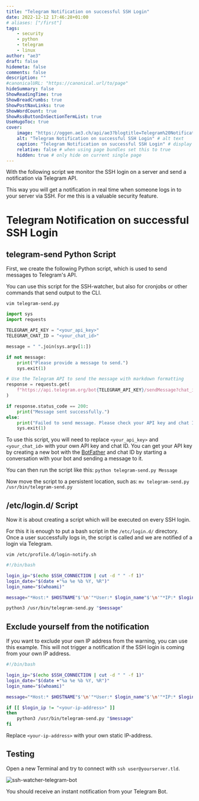 ```yaml
---
title: "Telegram Notification on successful SSH Login"
date: 2022-12-12 17:46:28+01:00
# aliases: ["/first"]
tags:
    - security
    - python
    - telegram
    - linux
author: "ae3"
draft: false
hidemeta: false
comments: false
description: ""
#canonicalURL: "https://canonical.url/to/page"
hideSummary: false
ShowReadingTime: true
ShowBreadCrumbs: true
ShowPostNavLinks: true
ShowWordCount: true
ShowRssButtonInSectionTermList: true
UseHugoToc: true
cover:
    image: "https://oggen.ae3.ch/api/ae3?blogtitle=Telegram%20Notification%20on%20successful%20SSH%20Login" # image path/url
    alt: "Telegram Notification on successful SSH Login" # alt text
    caption: "Telegram Notification on successful SSH Login" # display caption under cover
    relative: false # when using page bundles set this to true
    hidden: true # only hide on current single page
---
```

With the following script we monitor the SSH login on a server and send a notification via Telegram API. 

This way you will get a notification in real time when someone logs in to your server via SSH. For me this is a valuable security feature. 

# Telegram Notification on successful SSH Login

## telegram-send Python Script
First, we create the following Python script, which is used to send messages to Telegram's API. 

You can use this script for the SSH-watcher, but also for cronjobs or other commands that send output to the CLI. 

`vim telegram-send.py`

```python
import sys
import requests

TELEGRAM_API_KEY = "<your_api_key>"
TELEGRAM_CHAT_ID = "<your_chat_id>"

message = " ".join(sys.argv[1:])

if not message:
    print("Please provide a message to send.")
    sys.exit(1)

# Use the Telegram API to send the message with markdown formatting
response = requests.get(
    f"https://api.telegram.org/bot{TELEGRAM_API_KEY}/sendMessage?chat_id={TELEGRAM_CHAT_ID}&parse_mode=markdown&text={message}"
)

if response.status_code == 200:
    print("Message sent successfully.")
else:
    print("Failed to send message. Please check your API key and chat ID.")
    sys.exit(1)
```

To use this script, you will need to replace `<your_api_key>` and `<your_chat_id>` with your own API key and chat ID. You can get your API key by creating a new bot with the [BotFather](https://core.telegram.org/bots#6-botfather) and chat ID by starting a conversation with your bot and sending a message to it.

You can then run the script like this:
`python telegram-send.py Message`

Now move the script to a persistent location, such as: 
`mv telegram-send.py /usr/bin/telegram-send.py` 

## /etc/login.d/ Script
Now it is about creating a script which will be executed on every SSH login. 

For this it is enough to put a bash script in the `/etc/login.d/` directory. 
Once a user successfully logs in, the script is called and we are notified of a login via Telegram. 

`vim /etc/profile.d/login-notify.sh`

```bash
#!/bin/bash

login_ip="$(echo $SSH_CONNECTION | cut -d " " -f 1)"
login_date="$(date +"%a %e %b %Y, %R")"
login_name="$(whoami)"

message="*Host:* $HOSTNAME"$'\n'"*User:* $login_name"$'\n'"*IP:* $login_ip"$'\n'"$login_date"

python3 /usr/bin/telegram-send.py "$message"
```

## Exclude yourself from the notification
If you want to exclude your own IP address from the warning, you can use this example. This will not trigger a notification if the SSH login is coming from your own IP address. 

```bash
#!/bin/bash

login_ip="$(echo $SSH_CONNECTION | cut -d " " -f 1)"
login_date="$(date +"%a %e %b %Y, %R")"
login_name="$(whoami)"

message="*Host:* $HOSTNAME"$'\n'"*User:* $login_name"$'\n'"*IP:* $login_ip"$'\n'"$login_date"

if [[ $login_ip != "<your-ip-address>" ]]
then
    python3 /usr/bin/telegram-send.py "$message"
fi
```

Replace `<your-ip-address>` with your own static IP-address. 

## Testing
Open a new Terminal and try to connect with `ssh user@yourserver.tld`. 

![ssh-watcher-telegram-bot](/images/ssh-watcher-telegram-bot.png "ssh-watcher-telegram-bot")

You should receive an instant notification from your Telegram Bot. 